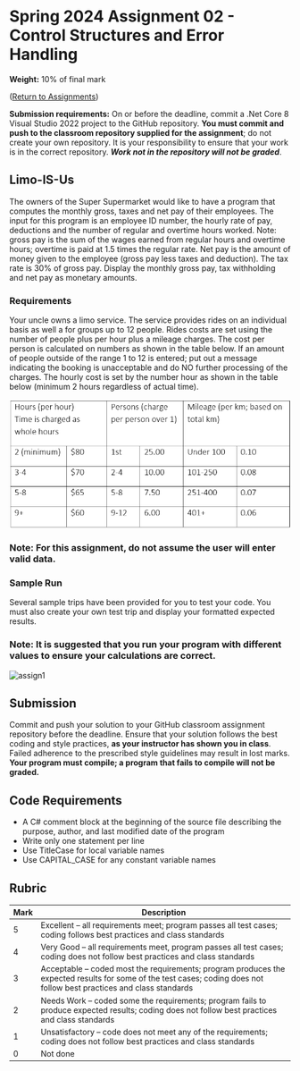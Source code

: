 # Spring 2024 Assignment 02 - Control Structures and Error Handling
__Weight:__ 10% of final mark

([Return to Assignments](../README.md)) 

__Submission requirements:__ On or before the deadline, commit a .Net Core 8 Visual Studio 2022 project to the GitHub repository. __You must commit and push to the classroom repository supplied for the assignment__; do not create your own repository. It is your responsibility to ensure that your work is in the correct repository. ___Work not in the repository will not be graded___.

## Limo-IS-Us
The owners of the Super Supermarket would like to have a program that computes the monthly gross, taxes and net pay of their employees. The input for this program is an employee ID number, the hourly rate of pay, deductions and the number of regular and overtime hours worked. Note: gross pay is the sum of the wages earned from regular hours and overtime hours; overtime is paid at 1.5 times the regular rate. Net pay is the amount of money given to the employee (gross pay less taxes and deduction). The tax rate is 30% of gross pay. Display the monthly gross pay, tax withholding and net pay as monetary amounts.

### Requirements

Your uncle owns a limo service. The service provides rides on an individual basis as well a for groups up to 12 people. Rides costs are set using the number of people plus per hour plus a mileage charges. 
The cost per person is calculated on numbers as shown in the table below. If an amount of people outside of the range 1 to 12 is entered; put out a message indicating the booking is unacceptable and do NO further processing of the charges. The hourly cost is set by the number hour as shown in the table below (minimum 2 hours regardless of actual time). 

![charges](images/table_of_charges.png)

### Note: For this assignment, **do not** assume the user will enter valid data.

### Sample Run

Several sample trips have been provided for you to test your code. You must also create your own test trip and display your formatted expected results.

### Note: It is suggested that you run your program with different values to ensure your calculations are correct.

![assign1](images/assign1-sample-run.gif)

## Submission
Commit and push your solution to your GitHub classroom assignment repository before the deadline. Ensure that your solution follows the best coding and style practices, **as your instructor has shown you in class**. Failed adherence to the prescribed style guidelines may result in lost marks. __Your program must compile; a program that fails to compile will not be graded.__

## Code Requirements
- A C# comment block at the beginning of the source file describing the purpose, author, and last modified date of the program
- Write only one statement per line
- Use TitleCase for local variable names
- Use CAPITAL_CASE for any constant variable names

## Rubric
| Mark | Description |
|---|---|
| 5  | Excellent – all requirements meet; program passes all test cases; coding follows best practices and class standards |
| 4  | Very Good – all requirements meet, program passes all test cases; coding does not follow best practices and class standards |
| 3  | Acceptable – coded most the requirements; program produces the expected results for some of the test cases; coding does not follow best practices and class standards |
| 2  | Needs Work – coded some the requirements; program fails to produce expected results; coding does not follow best practices and class standards |
| 1  | Unsatisfactory – code does not meet any of the requirements; coding does not follow best practices and class standards |
| 0  | Not done |

